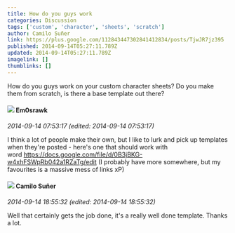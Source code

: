 ```yaml
---
title: How do you guys work
categories: Discussion
tags: ['custom', 'character', 'sheets', 'scratch']
author: Camilo Suñer
link: https://plus.google.com/112843447302841412834/posts/TjwJR7jz395
published: 2014-09-14T05:27:11.789Z
updated: 2014-09-14T05:27:11.789Z
imagelink: []
thumblinks: []
---
```


How do you guys work on your custom character sheets? Do you make them from scratch, is there a base template out there?
<div id='comment z13mjzgz4znvelvwz04cd5ezzvqdgxtbuyc0k'>
  <h4><img src='{{site.baseurl}}//images/avatars/100606522533840157681_photo.jpg'> Em0srawk</h4>
      <p><cite>2014-09-14 07:53:17 (edited: 2014-09-14 07:53:17)</cite></p>
        <p>I think a lot of people make their own, but I like to lurk and pick up templates when they&#39;re posted - here&#39;s one that should work with word <a href="https://docs.google.com/file/d/0B3jBKG-w4xhFSWpRb042a1RZaTg/edit" class="ot-anchor">https://docs.google.com/file/d/0B3jBKG-w4xhFSWpRb042a1RZaTg/edit</a> (I probably have more somewhere, but my favourites is a massive mess of links xP)</p>
</div>
        

<div id='comment z13mjzgz4znvelvwz04cd5ezzvqdgxtbuyc0k'>
  <h4><img src='{{site.baseurl}}//images/avatars/112843447302841412834_photo.jpg'> Camilo Suñer</h4>
      <p><cite>2014-09-14 18:55:32 (edited: 2014-09-14 18:55:32)</cite></p>
        <p>Well that certainly gets the job done, it&#39;s a really well done template. Thanks a lot.</p>
</div>
        